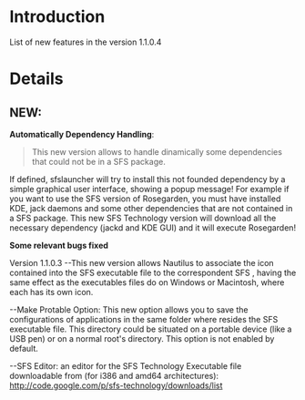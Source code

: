 # Introduction #
List of new features in the version 1.1.0.4
# Details #


## NEW: ##

**Automatically Dependency Handling**:
> This new version allows to handle dinamically some dependencies that
> could not be in a SFS package.

If defined, sfslauncher will try to install this not founded dependency by
a simple graphical user interface, showing a popup message!
For example if you want to use the SFS version of Rosegarden, you must have
installed KDE, jack daemons and some other dependencies that are not contained in
a SFS package. This new SFS Technology version will download all the necessary
dependency (jackd and KDE GUI) and it will execute Rosegarden!

**Some relevant bugs fixed**

Version 1.1.0.3
--This new version allows Nautilus to associate the icon contained into the SFS executable file to the correspondent SFS , having the same effect as the executables files do on Windows or Macintosh, where each has its own icon.

--Make Protable Option: This new option allows you to save the configurations of applications in the same folder where resides the SFS executable file. This directory could be situated on a portable device (like a USB pen) or on a normal root's directory.
This option is not enabled by default.

--SFS Editor: an editor for the SFS Technology Executable file downloadable from (for i386 and amd64 architectures):
http://code.google.com/p/sfs-technology/downloads/list